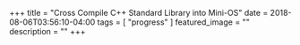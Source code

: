 +++
title =  "Cross Compile C++ Standard Library into Mini-OS"
date = 2018-08-06T03:56:10-04:00
tags = [ "progress" ]
featured_image = ""
description = ""
+++



